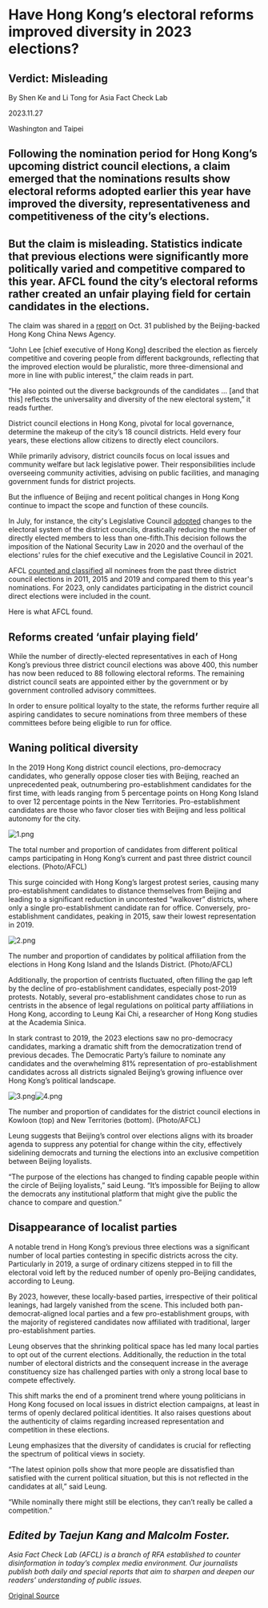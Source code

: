 # Have Hong Kong’s electoral reforms improved diversity in 2023 elections?

## Verdict: Misleading

By Shen Ke and Li Tong for Asia Fact Check Lab

2023.11.27

Washington and Taipei

## Following the nomination period for Hong Kong’s upcoming district council elections, a claim emerged that the nominations results show electoral reforms adopted earlier this year have improved the diversity, representativeness and competitiveness of the city’s elections.

## But the claim is misleading. Statistics indicate that previous elections were significantly more politically varied and competitive compared to this year. AFCL found the city’s electoral reforms rather created an unfair playing field for certain candidates in the elections.

The claim was shared in a [report](http://report) on Oct. 31 published by the Beijing-backed Hong Kong China News Agency.

“John Lee [chief executive of Hong Kong] described the election as fiercely competitive and covering people from different backgrounds, reflecting that the improved election would be pluralistic, more three-dimensional and more in line with public interest,” the claim reads in part.

“He also pointed out the diverse backgrounds of the candidates … [and that this] reflects the universality and diversity of the new electoral system,” it reads further.

District council elections in Hong Kong, pivotal for local governance, determine the makeup of the city’s 18 council districts. Held every four years, these elections allow citizens to directly elect councilors.

While primarily advisory, district councils focus on local issues and community welfare but lack legislative power. Their responsibilities include overseeing community activities, advising on public facilities, and managing government funds for district projects.

But the influence of Beijing and recent political changes in Hong Kong continue to impact the scope and function of these councils.

In July, for instance, the city's Legislative Council [adopted](https://www.had.gov.hk/file_manager/public_services/district_administration/dar2023/legco_brief_en.pdf) changes to the electoral system of the district councils, drastically reducing the number of directly elected members to less than one-fifth.This decision follows the imposition of the National Security Law in 2020 and the overhaul of the elections' rules for the chief executive and the Legislative Council in 2021.

AFCL [counted and classified](https://www.elections.gov.hk/dc2023/eng/nomination2.html?1698953027287) all nominees from the past three district council elections in 2011, 2015 and 2019 and compared them to this year's nominations. For 2023, only candidates participating in the district council direct elections were included in the count.

Here is what AFCL found.

## Reforms created ‘unfair playing field’

While the number of directly-elected representatives in each of Hong Kong’s previous three district council elections was above 400, this number has now been reduced to 88 following electoral reforms. The remaining district council seats are appointed either by the government or by government controlled advisory committees.

In order to ensure political loyalty to the state, the reforms further require all aspiring candidates to secure nominations from three members of these committees before being eligible to run for office.

## Waning political diversity

In the 2019 Hong Kong district council elections, pro-democracy candidates, who generally oppose closer ties with Beijing, reached an unprecedented peak, outnumbering pro-establishment candidates for the first time, with leads ranging from 5 percentage points on Hong Kong Island to over 12 percentage points in the New Territories. Pro-establishment candidates are those who favor closer ties with Beijing and less political autonomy for the city.

![1.png](images/SXSROSVUNEQQVP7H4CTQPIQOMY.png)

The total number and proportion of candidates from different political camps participating in Hong Kong’s current and past three district council elections. (Photo/AFCL)

This surge coincided with Hong Kong’s largest protest series, causing many pro-establishment candidates to distance themselves from Beijing and leading to a significant reduction in uncontested “walkover” districts, where only a single pro-establishment candidate ran for office. Conversely, pro-establishment candidates, peaking in 2015, saw their lowest representation in 2019.

![2.png](images/SJUJ2U6EWOYFA3JNKDNQ4FDZQQ.png)

The number and proportion of candidates by political affiliation from the elections in Hong Kong Island and the Islands District. (Photo/AFCL)

Additionally, the proportion of centrists fluctuated, often filling the gap left by the decline of pro-establishment candidates, especially post-2019 protests. Notably, several pro-establishment candidates chose to run as centrists in the absence of legal regulations on political party affiliations in Hong Kong, according to Leung Kai Chi, a researcher of Hong Kong studies at the Academia Sinica.

In stark contrast to 2019, the 2023 elections saw no pro-democracy candidates, marking a dramatic shift from the democratization trend of previous decades. The Democratic Party’s failure to nominate any candidates and the overwhelming 81% representation of pro-establishment candidates across all districts signaled Beijing’s growing influence over Hong Kong’s political landscape.

![3.png](images/RMQC7OLTEDMB55FXDYIP3TNX7U.png)![4.png](images/UIOWPGBKBYMFS5KRNYRHLLXNRM.png)

The number and proportion of candidates for the district council elections in Kowloon (top) and New Territories (bottom). (Photo/AFCL)

Leung suggests that Beijing’s control over elections aligns with its broader agenda to suppress any potential for change within the city, effectively sidelining democrats and turning the elections into an exclusive competition between Beijing loyalists.

“The purpose of the elections has changed to finding capable people within the circle of Beijing loyalists,” said Leung. “It’s impossible for Beijing to allow the democrats any institutional platform that might give the public the chance to compare and question.”

## Disappearance of localist parties

A notable trend in Hong Kong’s previous three elections was a significant number of local parties contesting in specific districts across the city. Particularly in 2019, a surge of ordinary citizens stepped in to fill the electoral void left by the reduced number of openly pro-Beijing candidates, according to Leung.

By 2023, however, these locally-based parties, irrespective of their political leanings, had largely vanished from the scene. This included both pan-democrat-aligned local parties and a few pro-establishment groups, with the majority of registered candidates now affiliated with traditional, larger pro-establishment parties.

Leung observes that the shrinking political space has led many local parties to opt out of the current elections. Additionally, the reduction in the total number of electoral districts and the consequent increase in the average constituency size has challenged parties with only a strong local base to compete effectively.

This shift marks the end of a prominent trend where young politicians in Hong Kong focused on local issues in district election campaigns, at least in terms of openly declared political identities. It also raises questions about the authenticity of claims regarding increased representation and competition in these elections.

Leung emphasizes that the diversity of candidates is crucial for reflecting the spectrum of political views in society.

“The latest opinion polls show that more people are dissatisfied than satisfied with the current political situation, but this is not reflected in the candidates at all,” said Leung.

“While nominally there might still be elections, they can’t really be called a competition.”

## *Edited by Taejun Kang and Malcolm Foster.*

*Asia Fact Check Lab (AFCL) is a branch of RFA established to counter disinformation in today’s complex media environment. Our journalists publish both daily and special reports that aim to sharpen and deepen our readers’ understanding of public issues.*



[Original Source](https://www.rfa.org/english/news/afcl/fact-check-hong-kong-elections-11272023151305.html)